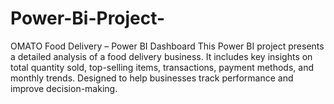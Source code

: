 # Power-Bi-Project-
OMATO Food Delivery – Power BI Dashboard This Power BI project presents a detailed analysis of a food delivery business. It includes key insights on total quantity sold, top-selling items, transactions, payment methods, and monthly trends. Designed to help businesses track performance and improve decision-making.
